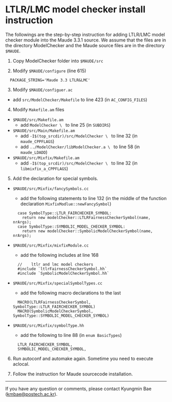 

LTLR/LMC model checker install instruction
==========================================

The followings are the step-by-step instruction for adding LTLR/LMC
model checker module into the Maude 3.3.1 source. We assume that the 
files are in the directory ModelChecker and the Maude source files 
are in the directory `$MAUDE`.

1. Copy ModelChecker folder into `$MAUDE/src`

2. Modify `$MAUDE/configure` (line 615)

  ```
    PACKAGE_STRING='Maude 3.3 LTLR&LMC'
  ```

3. Modify `$MAUDE/configuer.ac`
  - add `src/ModelChecker/Makefile` to line 423 (in `AC_CONFIG_FILES`)

4. Modify `Makefile.am` files
  - `$MAUDE/src/Makefile.am` 
    * add `ModelChecker \ ` to line 25 (in `SUBDIRS`)
  - `$MAUDE/src/Main/Makefile.am`
    * add `-I$(top_srcdir)/src/ModelChecker \ ` to line 32 (in `maude_CPPFLAGS`)
    * add `../ModelChecker/libModelChecker.a \ ` to line 58 (in `maude_LDADD`)
  - `$MAUDE/src/Mixfix/Makefile.am`
    * add `-I$(top_srcdir)/src/ModelChecker \ ` to line 32 (in `libmixfix_a_CPPFLAGS`)

5. Add the declaration for special symbols.
  - `$MAUDE/src/Mixfix/fancySymbols.cc`
    * add the following statements to line 132 (in the middle of the function declaration `MixfixModlue::newFancySymbol`)
  
    ```
      case SymbolType::LTLR_FAIRCHECKER_SYMBOL:
        return new modelChecker::LTLRFairnessCheckerSymbol(name, nrArgs);
      case SymbolType::SYMBOLIC_MODEL_CHECKER_SYMBOL:
        return new modelChecker::SymbolicModelCheckerSymbol(name, nrArgs);
    ```

  - `$MAUDE/src/Mixfix/mixfixModule.cc`
    * add the following includes at line 168

    ```
      //	ltlr and lmc model checkers
      #include `ltlrFairnessCheckerSymbol.hh`
      #include `SymbolicModelCheckerSymbol.hh`
    ```
  
  - `$MAUDE/src/Mixfix/specialSymbolTypes.cc`
    * add the following macro declarations to the last

    ```
      MACRO(LTLRFairnessCheckerSymbol, SymbolType::LTLR_FAIRCHECKER_SYMBOL)
      MACRO(SymbolicModelCheckerSymbol, SymbolType::SYMBOLIC_MODEL_CHECKER_SYMBOL)
    ```
  
  - `$MAUDE/src/Mixfix/symbolType.hh`
    *  add the following to line 88 (in `enum BasicTypes`)

    ```
      LTLR_FAIRCHECKER_SYMBOL,
      SYMBOLIC_MODEL_CHECKER_SYMBOL,
    ```
    
6. Run autoconf and automake again. Sometime you need to execute aclocal.

7. Follow the instruction for Maude sourcecode installation.

------

If you have any question or comments, please contact Kyungmin Bae (kmbae@postech.ac.kr).

